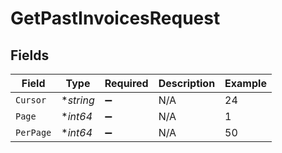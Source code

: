 # GetPastInvoicesRequest


## Fields

| Field              | Type               | Required           | Description        | Example            |
| ------------------ | ------------------ | ------------------ | ------------------ | ------------------ |
| `Cursor`           | **string*          | :heavy_minus_sign: | N/A                | 24                 |
| `Page`             | **int64*           | :heavy_minus_sign: | N/A                | 1                  |
| `PerPage`          | **int64*           | :heavy_minus_sign: | N/A                | 50                 |